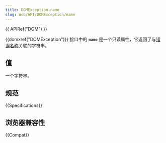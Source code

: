 ```yaml
---
title: DOMException.name
slug: Web/API/DOMException/name
---
```


{{ APIRef("DOM") }}

{{domxref("DOMException")}} 接口中的 **`name`** 是一个只读属性，它返回了与[错误名称](/zh-CN/docs/Web/API/DOMException#%E9%94%99%E8%AF%AF%E5%90%8D%E7%A7%B0)关联的字符串。


## 值

一个字符串。

## 规范

{{Specifications}}

## 浏览器兼容性

{{Compat}}
